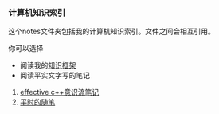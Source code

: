 ### 计算机知识索引

这个notes文件夹包括我的计算机知识索引。文件之间会相互引用。

你可以选择
* 阅读我的[知识框架](https://github.com/bloodycoder/bookCollection/blob/master/notes/root.md)
* 阅读平实文字写的笔记
 1. [effective c++意识流笔记](https://github.com/bloodycoder/bookCollection/blob/master/notes/effective_cpp/readMe.md)
 2. [平时的随笔](https://github.com/bloodycoder/bookCollection/blob/master/notes/effective_cpp/readMe.md)

